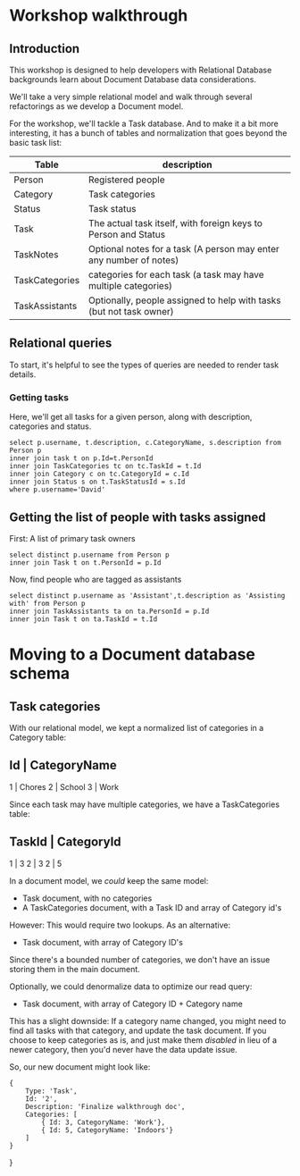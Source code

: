 # Workshop walkthrough

## Introduction

This workshop is designed to help developers with Relational Database backgrounds
learn about Document Database data considerations.

We'll take a very simple relational model and walk through several refactorings
as we develop a Document model.

For the workshop, we'll tackle a Task database. And to make it a bit more interesting,
it has a bunch of tables and normalization that goes beyond the basic task list:

 Table | description
 ------|------------
 Person | Registered people
 Category | Task categories
 Status | Task status
 Task | The actual task itself, with foreign keys to Person and Status
 TaskNotes | Optional notes for a task (A person may enter any number of notes)
 TaskCategories | categories for each task (a task may have multiple categories)
 TaskAssistants | Optionally, people assigned to help with tasks (but not task owner)

## Relational queries

To start, it's helpful to see the types of queries are needed to render task details.



### Getting tasks

Here, we'll get all tasks for a given person, along with description, categories
 and status.

```
select p.username, t.description, c.CategoryName, s.description from Person p
inner join task t on p.Id=t.PersonId
inner join TaskCategories tc on tc.TaskId = t.Id
inner join Category c on tc.CategoryId = c.Id
inner join Status s on t.TaskStatusId = s.Id
where p.username='David'
```

## Getting the list of people with tasks assigned

First: A list of primary task owners

```
select distinct p.username from Person p
inner join Task t on t.PersonId = p.Id
```
Now, find people who are tagged as assistants

```
select distinct p.username as 'Assistant',t.description as 'Assisting with' from Person p
inner join TaskAssistants ta on ta.PersonId = p.Id
inner join Task t on ta.TaskId = t.Id
```
# Moving to a Document database schema

## Task categories

With our relational model, we kept a normalized list of categories in a Category table:

Id | CategoryName
------
1 | Chores
2 | School
3 | Work

Since each task may have multiple categories, we have a TaskCategories table:

TaskId | CategoryId
---------
1 | 3
2 | 3
2 | 5

In a document model, we *could* keep the same model:
 - Task document, with no categories
 - A TaskCategories document, with a Task ID and array of Category id's

However: This would require two lookups. As an alternative:
 - Task document, with array of Category ID's

Since there's a bounded number of categories, we don't have an issue storing them in
the main document.

Optionally, we could denormalize data to optimize our read query:
 - Task document, with array of Category ID + Category name

This has a slight downside: If a category name changed, you might need to
find all tasks with that category, and update the task document. If you
choose to keep categories as is, and just make them *disabled* in lieu of a
newer category, then you'd never have the data update issue.

So, our new document might look like:

```
{
	Type: 'Task',
	Id: '2',
	Description: 'Finalize walkthrough doc',
	Categories: [
		{ Id: 3, CategoryName: 'Work'},
		{ Id: 5, CategoryName: 'Indoors'}
	]
}
```
}